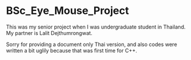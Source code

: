 # BSc_Eye_Mouse_Project
This was my senior project when I was undergraduate student in Thailand. 
My partner is Lalit Dejthumrongwat. 

Sorry for providing a document only Thai version, and also codes were written a bit uglily because that was first time for C++.
